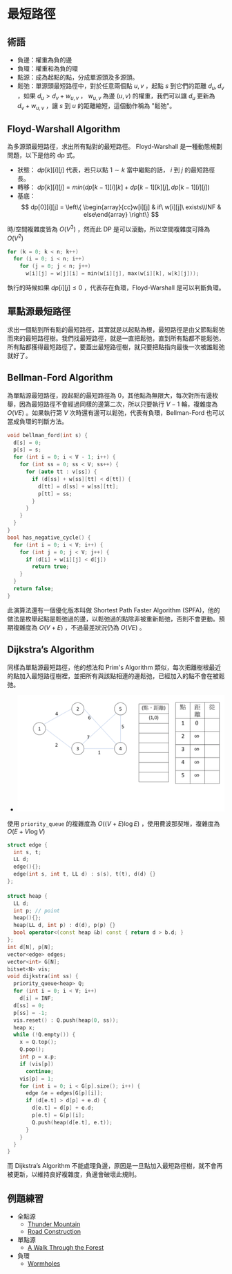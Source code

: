# 最短路徑

## 術語

- 負邊：權重為負的邊
- 負環：權重和為負的環
- 點源：成為起點的點，分成單源頭及多源頭。
- 鬆弛：單源頭最短路徑中，對於任意兩個點 $u,v$ ，起點 $s$ 到它們的距離 $d_u,d_v$ ，如果 $d_u>d_v+w_{u,v}$ ， $w_{u,v}$ 為邊 $(u,v)$ 的權重，我們可以讓 $d_u$ 更新為 $d_v+w_{u,v}$ ，讓 $s$ 到 $u$ 的距離縮短，這個動作稱為 "鬆弛"。

## Floyd-Warshall Algorithm

為多源頭最短路徑，求出所有點對的最短路徑。
Floyd-Warshall 是一種動態規劃問題，以下是他的 dp 式。

- 狀態： $dp[k][i][j]$ 代表，若只以點 $1 ∼ k$ 當中繼點的話， $i$ 到 $j$ 的最短路徑長。
- 轉移： $dp[k][i][j] = min(dp[k − 1][i][k] + dp[k − 1][k][j], dp[k − 1][i][j])$ 
-   基底：
    $$
    dp[0][i][j] = \left\{ \begin{array}{cc}w[i][j] & if\ w[i][j]\ exists\\INF & else\end{array} \right\}
    $$

時/空間複雜度皆為 $O(V^3)$ ，然而此 DP 是可以滾動，所以空間複雜度可降為 $O(V^2)$ 

```cpp
for (k = 0; k < n; k++)
  for (i = 0; i < n; i++)
    for (j = 0; j < n; j++)
      w[i][j] = w[j][i] = min(w[i][j], max(w[i][k], w[k][j]));
```

執行的時候如果 $dp[i][j]\leq 0$ ，代表存在負環，Floyd-Warshall 是可以判斷負環。

## 單點源最短路徑

求出一個點到所有點的最短路徑，其實就是以起點為根，最短路徑是由父節點鬆弛而來的最短路徑樹。我們找最短路徑，就是一直把鬆弛，直到所有點都不能鬆弛，所有點都獲得最短路徑了。要蓋出最短路徑樹，就只要把點指向最後一次被誰鬆弛就好了。

## Bellman-Ford Algorithm

為單點源最短路徑，設起點的最短路徑為 0，其他點為無限大，每次對所有邊枚舉，因為最短路徑不會經過同樣的邊第二次，所以只要執行 $V-1$ 輪，複雜度為 $O(VE)$ 。如果執行第 $V$ 次時還有邊可以鬆弛，代表有負環，Bellman-Ford 也可以當成負環的判斷方法。

```cpp
void bellman_ford(int s) {
  d[s] = 0;
  p[s] = s;
  for (int i = 0; i < V - 1; i++) {
    for (int ss = 0; ss < V; ss++) {
      for (auto tt : v[ss]) {
        if (d[ss] + w[ss][tt] < d[tt]) {
          d[tt] = d[ss] + w[ss][tt];
          p[tt] = ss;
        }
      }
    }
  }
}
bool has_negative_cycle() {
  for (int i = 0; i < V; i++) {
    for (int j = 0; j < V; j++) {
      if (d[i] + w[i][j] < d[j])
        return true;
    }
  }
  return false;
}
```

此演算法還有一個優化版本叫做 Shortest Path Faster Algorithm (SPFA)，他的做法是枚舉起點是鬆弛過的邊，以鬆弛過的點除非被重新鬆弛，否則不會更動。預期複雜度為 $O(V+E)$ ，不過最差狀況仍為 $O(VE)$ 。

## Dijkstra’s Algorithm

同樣為單點源最短路徑，他的想法和 Prim's Algorithm 類似，每次把離樹根最近的點加入最短路徑樹裡，並把所有與該點相連的邊鬆弛，已經加入的點不會在被鬆弛。

- ![](images/dijkstra.gif)

使用 `priority_queue` 的複雜度為 $O((V+E)\log E)$ ，使用費波那契堆，複雜度為 $O(E+V\log V)$ 

```cpp
struct edge {
  int s, t;
  LL d;
  edge(){};
  edge(int s, int t, LL d) : s(s), t(t), d(d) {}
};

struct heap {
  LL d;
  int p; // point
  heap(){};
  heap(LL d, int p) : d(d), p(p) {}
  bool operator<(const heap &b) const { return d > b.d; }
};
int d[N], p[N];
vector<edge> edges;
vector<int> G[N];
bitset<N> vis;
void dijkstra(int ss) {
  priority_queue<heap> Q;
  for (int i = 0; i < V; i++)
    d[i] = INF;
  d[ss] = 0;
  p[ss] = -1;
  vis.reset() : Q.push(heap(0, ss));
  heap x;
  while (!Q.empty()) {
    x = Q.top();
    Q.pop();
    int p = x.p;
    if (vis[p])
      continue;
    vis[p] = 1;
    for (int i = 0; i < G[p].size(); i++) {
      edge &e = edges[G[p][i]];
      if (d[e.t] > d[p] + e.d) {
        d[e.t] = d[p] + e.d;
        p[e.t] = G[p][i];
        Q.push(heap(d[e.t], e.t));
      }
    }
  }
}
```

而 Dijkstra’s Algorithm 不能處理負邊，原因是一旦點加入最短路徑樹，就不會再被更新，以維持良好複雜度，負邊會破壞此規則。


## 例題練習

- 全點源
    - [Thunder Mountain](http://uva.onlinejudge.org/external/108/10803.pdf)
    - [Road Construction](https://onlinejudge.org/external/107/10724.pdf)
- 單點源
    - [A Walk Through the Forest](https://onlinejudge.org/external/109/10917.pdf)
- 負環
    - [Wormholes](https://onlinejudge.org/external/5/558.pdf)
